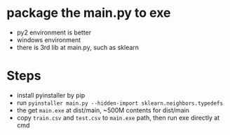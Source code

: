 # package the main.py to exe

* py2 environment is better
* windows environment
* there is 3rd lib at main.py, such as sklearn


# Steps

* install pyinstaller by pip
* run `pyinstaller main.py --hidden-import sklearn.neighbors.typedefs`
* the get `main.exe` at dist/main, ~500M contents for dist/main
* copy `train.csv` and `test.csv` to `main.exe` path, then run exe directly at cmd



